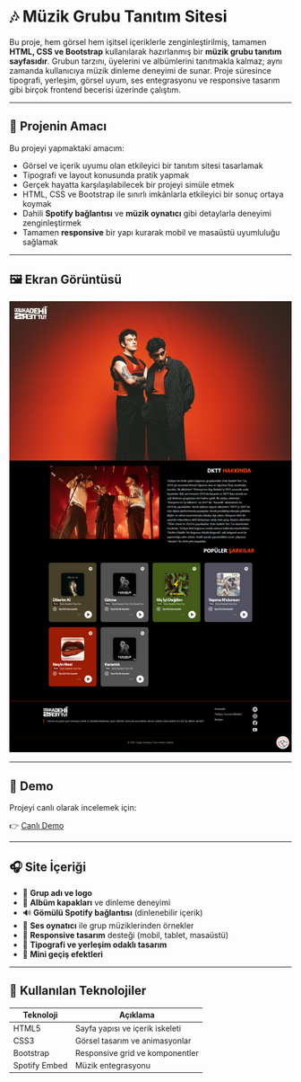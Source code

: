 # 🎶 Müzik Grubu Tanıtım Sitesi

Bu proje, hem görsel hem işitsel içeriklerle zenginleştirilmiş, tamamen **HTML, CSS ve Bootstrap** kullanılarak hazırlanmış bir **müzik grubu tanıtım sayfasıdır**. Grubun tarzını, üyelerini ve albümlerini tanıtmakla kalmaz; aynı zamanda kullanıcıya müzik dinleme deneyimi de sunar. Proje süresince tipografi, yerleşim, görsel uyum, ses entegrasyonu ve responsive tasarım gibi birçok frontend becerisi üzerinde çalıştım.

---

## 🎯 Projenin Amacı

Bu projeyi yapmaktaki amacım:
- Görsel ve içerik uyumu olan etkileyici bir tanıtım sitesi tasarlamak
- Tipografi ve layout konusunda pratik yapmak
- Gerçek hayatta karşılaşılabilecek bir projeyi simüle etmek
- HTML, CSS ve Bootstrap ile sınırlı imkânlarla etkileyici bir sonuç ortaya koymak
- Dahili **Spotify bağlantısı** ve **müzik oynatıcı** gibi detaylarla deneyimi zenginleştirmek
- Tamamen **responsive** bir yapı kurarak mobil ve masaüstü uyumluluğu sağlamak

---

## 🖼️ Ekran Görüntüsü

![Müzik Grubu Sitesi](./images/muzik-grubu-tanitimi.png)

---

## 🔗 Demo

Projeyi canlı olarak incelemek için:

👉 [Canlı Demo](https://tugce.42web.io)

---

## 🎧 Site İçeriği

- 🎵 **Grup adı ve logo**
- 💽 **Albüm kapakları** ve dinleme deneyimi
- 🔊 **Gömülü Spotify bağlantısı** (dinlenebilir içerik)
- 🎼 **Ses oynatıcı** ile grup müziklerinden örnekler
- 📱 **Responsive tasarım** desteği (mobil, tablet, masaüstü)
- 🎨 **Tipografi ve yerleşim odaklı tasarım**
- 🌈 **Mini geçiş efektleri**

---

## 🔧 Kullanılan Teknolojiler

| Teknoloji     | Açıklama                             |
| -------------- | ------------------------------------ |
| HTML5         | Sayfa yapısı ve içerik iskeleti      |
| CSS3          | Görsel tasarım ve animasyonlar       |
| Bootstrap     | Responsive grid ve komponentler      |
| Spotify Embed | Müzik entegrasyonu                   |
